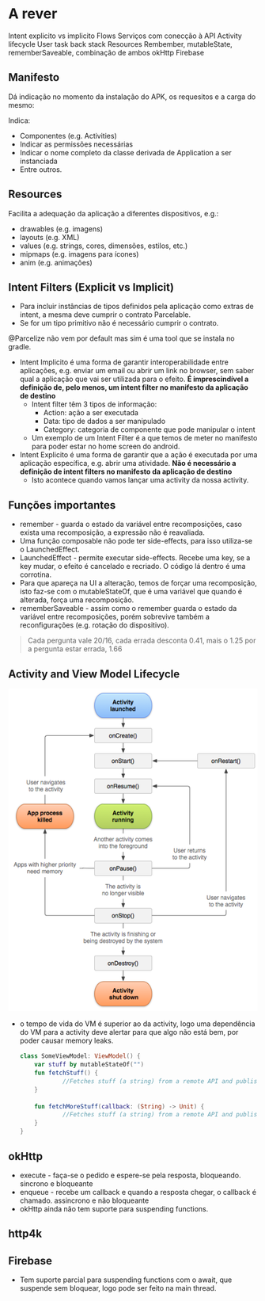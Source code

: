 # A rever

Intent explicito vs implicito
Flows
Serviços com conecção à API
Activity lifecycle
User task back stack
Resources
Rembember, mutableState, rememberSaveable, combinação de ambos
okHttp
Firebase

## Manifesto

Dá indicação no momento da instalação do APK, os requesitos e a carga do mesmo:

Indica:
  
- Componentes (e.g. Activities)
- Indicar as permissões necessárias
- Indicar o nome completo da classe derivada de Application a ser instanciada
- Entre outros.

## Resources

Facilita a adequação da aplicação a diferentes dispositivos, e.g.:

- drawables (e.g. imagens)
- layouts (e.g. XML)
- values (e.g. strings, cores, dimensões, estilos, etc.)
- mipmaps (e.g. imagens para ícones)
- anim (e.g. animações)

## Intent Filters (Explicit vs Implicit)


- Para incluir instâncias de tipos definidos pela aplicação como extras de intent, a mesma deve cumprir o contrato Parcelable.
- Se for um tipo primitivo não é necessário cumprir o contrato.

@Parcelize não vem por default mas sim é uma tool que se instala no gradle.

- Intent Implicito é uma forma de garantir interoperabilidade entre aplicações, e.g. enviar um email ou abrir um link no browser, sem saber qual a aplicação que vai ser utilizada para o efeito. **É imprescindível a definição de, pelo menos, um intent filter no manifesto da aplicação de destino**
  - Intent filter têm 3 tipos de informação:
    - Action: ação a ser executada
    - Data: tipo de dados a ser manipulado
    - Category: categoria de componente que pode manipular o intent
  - Um exemplo de um Intent Filter é a que temos de meter no manifesto para poder estar no home screen do android.
- Intent Explicito é uma forma de garantir que a ação é executada por uma aplicação específica, e.g. abrir uma atividade. **Não é necessário a definição de intent filters no manifesto da aplicação de destino**
  - Isto acontece quando vamos lançar uma activity da nossa activity.

## Funções importantes


- remember - guarda o estado da variável entre recomposições, caso exista uma recomposição, a expressão não é reavaliada.
- Uma função composable não pode ter side-effects, para isso utiliza-se o LaunchedEffect.
- LaunchedEffect - permite executar side-effects. Recebe uma key, se a key mudar, o efeito é cancelado e recriado. O código lá dentro é uma corrotina.
- Para que apareça na UI a alteração, temos de forçar uma recomposição, isto faz-se com o mutableStateOf, que é uma variável que quando é alterada, força uma recomposição.
- rememberSaveable - assim como o remember guarda o estado da variável entre recomposições, porém sobrevive também a reconfigurações (e.g. rotação do dispositivo).

> Cada pergunta vale 20/16, cada errada desconta 0.41, mais o 1.25 por a pergunta estar errada, 1.66

## Activity and View Model Lifecycle

![Activity Lifecycle](image.png)

- o tempo de vida do VM é superior ao da activity, logo uma dependência do VM para a activity deve alertar para que algo não está bem, por poder causar memory leaks.

    ```kotlin
    class SomeViewModel: ViewModel() {
        var stuff by mutableStateOf("")
        fun fetchStuff() {
                //Fetches stuff (a string) from a remote API and publishes it to the stuff property
        }

        fun fetchMoreStuff(callback: (String) -> Unit) {
                //Fetches stuff (a string) from a remote API and publishes it to the callback
        }
    }
    ```

## okHttp

- execute - faça-se o pedido e espere-se pela resposta, bloqueando. sincrono e bloqueante
- enqueue - recebe um callback e quando a resposta chegar, o callback é chamado. assincrono e não bloqueante
- okHttp ainda não tem suporte para suspending functions.

## http4k


## Firebase

- Tem suporte parcial para suspending functions com o await, que suspende sem bloquear, logo pode ser feito na main thread.
  